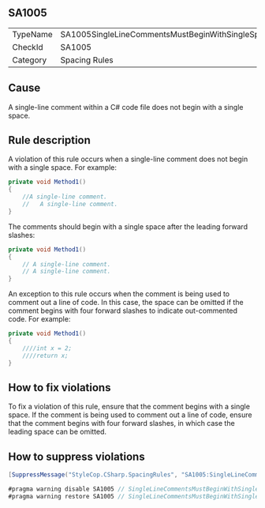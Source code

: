 ﻿## SA1005

<table>
<tr>
  <td>TypeName</td>
  <td>SA1005SingleLineCommentsMustBeginWithSingleSpace</td>
</tr>
<tr>
  <td>CheckId</td>
  <td>SA1005</td>
</tr>
<tr>
  <td>Category</td>
  <td>Spacing Rules</td>
</tr>
</table>

## Cause

A single-line comment within a C# code file does not begin with a single space.

## Rule description

A violation of this rule occurs when a single-line comment does not begin with a single space. For example:

```csharp
private void Method1()
{
    //A single-line comment.
    //   A single-line comment.
}
```

The comments should begin with a single space after the leading forward slashes:

```csharp
private void Method1()
{
    // A single-line comment.
    // A single-line comment.
}
```

An exception to this rule occurs when the comment is being used to comment out a line of code. In this case, the space can be omitted if the comment begins with four forward slashes to indicate out-commented code. For example:

```csharp
private void Method1()
{
    ////int x = 2;
    ////return x;
}
```

## How to fix violations

To fix a violation of this rule, ensure that the comment begins with a single space. If the comment is being used to comment out a line of code, ensure that the comment begins with four forward slashes, in which case the leading space can be omitted.

## How to suppress violations

```csharp
[SuppressMessage("StyleCop.CSharp.SpacingRules", "SA1005:SingleLineCommentsMustBeginWithSingleSpace", Justification = "Reviewed.")]
```

```csharp
#pragma warning disable SA1005 // SingleLineCommentsMustBeginWithSingleSpace
#pragma warning restore SA1005 // SingleLineCommentsMustBeginWithSingleSpace
```
